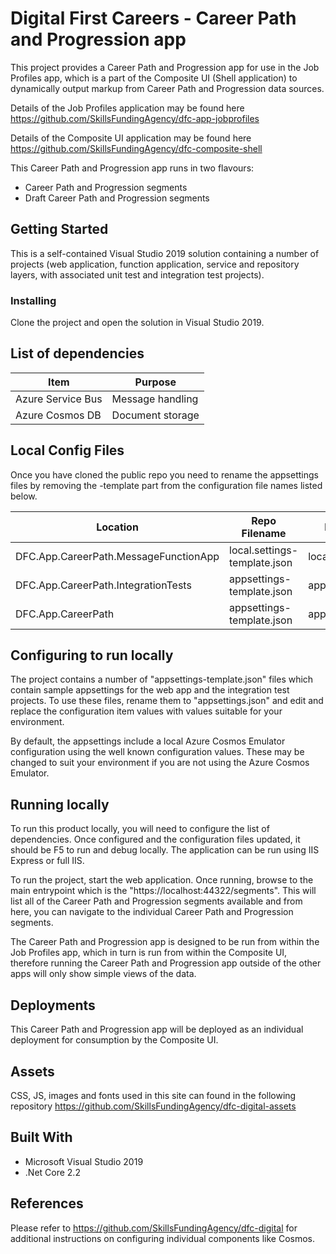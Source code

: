 # Digital First Careers - Career Path and Progression app

This project provides a Career Path and Progression app for use in the Job Profiles app, which is a part of the Composite UI (Shell application) to dynamically output markup from Career Path and Progression data sources.

Details of the Job Profiles application may be found here https://github.com/SkillsFundingAgency/dfc-app-jobprofiles

Details of the Composite UI application may be found here https://github.com/SkillsFundingAgency/dfc-composite-shell

This Career Path and Progression app runs in two flavours:

* Career Path and Progression segments
* Draft Career Path and Progression segments

## Getting Started

This is a self-contained Visual Studio 2019 solution containing a number of projects (web application, function application, service and repository layers, with associated unit test and integration test projects).

### Installing

Clone the project and open the solution in Visual Studio 2019.

## List of dependencies

|Item	|Purpose|
|-------|-------|
|Azure Service Bus |Message handling |
|Azure Cosmos DB | Document storage |

## Local Config Files

Once you have cloned the public repo you need to rename the appsettings files by removing the -template part from the configuration file names listed below.

| Location | Repo Filename | Rename to |
|-------|-------|-------|
| DFC.App.CareerPath.MessageFunctionApp | local.settings-template.json | local.settings.json |
| DFC.App.CareerPath.IntegrationTests | appsettings-template.json | appsettings.json |
| DFC.App.CareerPath | appsettings-template.json | appsettings.json |

## Configuring to run locally

The project contains a number of "appsettings-template.json" files which contain sample appsettings for the web app and the integration test projects. To use these files, rename them to "appsettings.json" and edit and replace the configuration item values with values suitable for your environment.

By default, the appsettings include a local Azure Cosmos Emulator configuration using the well known configuration values. These may be changed to suit your environment if you are not using the Azure Cosmos Emulator.

## Running locally

To run this product locally, you will need to configure the list of dependencies. Once configured and the configuration files updated, it should be F5 to run and debug locally. The application can be run using IIS Express or full IIS.

To run the project, start the web application. Once running, browse to the main entrypoint which is the "https://localhost:44322/segments". This will list all of the Career Path and Progression segments available and from here, you can navigate to the individual Career Path and Progression segments.

The Career Path and Progression app is designed to be run from within the Job Profiles app, which in turn is run from within the Composite UI, therefore running the Career Path and Progression app outside of the other apps will only show simple views of the data.

## Deployments

This Career Path and Progression app will be deployed as an individual deployment for consumption by the Composite UI.

## Assets

CSS, JS, images and fonts used in this site can found in the following repository https://github.com/SkillsFundingAgency/dfc-digital-assets

## Built With

* Microsoft Visual Studio 2019
* .Net Core 2.2

## References

Please refer to https://github.com/SkillsFundingAgency/dfc-digital for additional instructions on configuring individual components like Cosmos.
